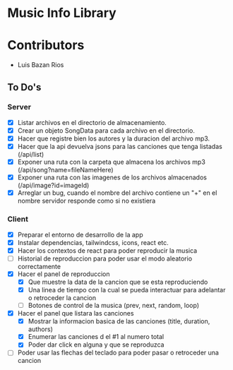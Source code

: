 # Music Info Library

# Contributors

- Luis Bazan Rios

## To Do's

### Server

- [x] Listar archivos en el directorio de almacenamiento.
- [x] Crear un objeto SongData para cada archivo en el directorio.
- [x] Hacer que registre bien los autores y la duracion del archivo mp3.
- [x] Hacer que la api devuelva jsons para las canciones que tenga listadas (/api/list)
- [x] Exponer una ruta con la carpeta que almacena los archivos mp3 (/api/song?name=fileNameHere)
- [x] Exponer una ruta con las imagenes de los archivos almacenados (/api/image?id=imageId)
- [X] Arreglar un bug, cuando el nombre del archivo contiene un "+" en el nombre servidor responde como si no existiera

### Client

- [x] Preparar el entorno de desarrollo de la app
- [x] Instalar dependencias, tailwindcss, icons, react etc.
- [x] Hacer los contextos de react para poder reproducir la musica
- [ ] Historial de reproduccion para poder usar el modo aleatorio correctamente
- [x] Hacer el panel de reproduccion
  - [x] Que muestre la data de la cancion que se esta reproduciendo
  - [x] Una linea de tiempo con la cual se pueda interactuar para adelantar o retroceder la cancion
  - [ ] Botones de control de la musica (prev, next, random, loop)
- [x] Hacer el panel que listara las canciones
  - [x] Mostrar la informacion basica de las canciones (title, duration, authors)
  - [x] Enumerar las canciones d el #1 al numero total
  - [x] Poder dar click en alguna y que se reproduzca
- [ ] Poder usar las flechas del teclado para poder pasar o retroceder una cancion

